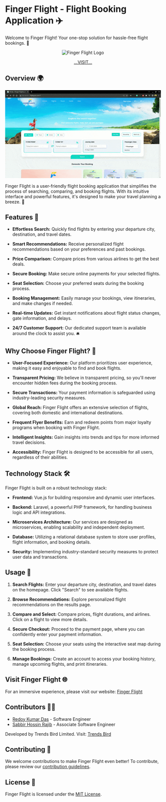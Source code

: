 # Finger Flight - Flight Booking Application ✈️


Welcome to Finger Flight! Your one-stop solution for hassle-free flight bookings. 🛫

<p align="center">
  <img src="https://fingerflights.com/wp-content/uploads/2021/08/fingerflight-logo-1.png" alt="Finger Flight Logo">
</p>
<p align="center">
  <a href="http://flightgoal.com/" target="_blank">
   ...VISIT...
  </a>
</p>

## Overview 🌍
<p align="center">
  <img src="https://raw.githubusercontent.com/Redoykumar/FingerFlights-Demo/main/images/web.gif" alt="Finger Flight GIF">
</p>

Finger Flight is a user-friendly flight booking application that simplifies the process of searching, comparing, and booking flights. With its intuitive interface and powerful features, it's designed to make your travel planning a breeze. 🌟

## Features 🚀

- **Effortless Search:** Quickly find flights by entering your departure city, destination, and travel dates.

- **Smart Recommendations:** Receive personalized flight recommendations based on your preferences and past bookings.

- **Price Comparison:** Compare prices from various airlines to get the best deals.

- **Secure Booking:** Make secure online payments for your selected flights.

- **Seat Selection:** Choose your preferred seats during the booking process.

- **Booking Management:** Easily manage your bookings, view itineraries, and make changes if needed.

- **Real-time Updates:** Get instant notifications about flight status changes, gate information, and delays.

- **24/7 Customer Support:** Our dedicated support team is available around the clock to assist you. 🛎️

## Why Choose Finger Flight? 🤔

- **User-Focused Experience:** Our platform prioritizes user experience, making it easy and enjoyable to find and book flights.

- **Transparent Pricing:** We believe in transparent pricing, so you'll never encounter hidden fees during the booking process.

- **Secure Transactions:** Your payment information is safeguarded using industry-leading security measures.

- **Global Reach:** Finger Flight offers an extensive selection of flights, covering both domestic and international destinations.

- **Frequent Flyer Benefits:** Earn and redeem points from major loyalty programs when booking with Finger Flight.

- **Intelligent Insights:** Gain insights into trends and tips for more informed travel decisions.

- **Accessibility:** Finger Flight is designed to be accessible for all users, regardless of their abilities.

## Technology Stack 🛠️

Finger Flight is built on a robust technology stack:

- **Frontend:** Vue.js for building responsive and dynamic user interfaces.

- **Backend:** Laravel, a powerful PHP framework, for handling business logic and API integrations.

- **Microservices Architecture:** Our services are designed as microservices, enabling scalability and independent deployment.

- **Database:** Utilizing a relational database system to store user profiles, flight information, and booking details.

- **Security:** Implementing industry-standard security measures to protect user data and transactions.

## Usage 📝

1. **Search Flights:** Enter your departure city, destination, and travel dates on the homepage. Click "Search" to see available flights.

2. **Browse Recommendations:** Explore personalized flight recommendations on the results page.

3. **Compare and Select:** Compare prices, flight durations, and airlines. Click on a flight to view more details.

4. **Secure Checkout:** Proceed to the payment page, where you can confidently enter your payment information.

5. **Seat Selection:** Choose your seats using the interactive seat map during the booking process.

6. **Manage Bookings:** Create an account to access your booking history, manage upcoming flights, and print itineraries.

## Visit Finger Flight 🌐

For an immersive experience, please visit our website: [Finger Flight](https://fingerflights.com/)

## Contributors 🧑‍💻

- [Redoy Kumar Das](https://github.com/Redoykumar) - Software Engineer
- [Sabbir Hossin Rajib](https://github.com/SabbirHR) - Associate Software Engineer

Developed by Trends Bird Limited. Visit: [Trends Bird](https://trendsbird.com/)

## Contributing 🤝

We welcome contributions to make Finger Flight even better! To contribute, please review our [contribution guidelines](CONTRIBUTING.md).

## License 📜

Finger Flight is licensed under the [MIT License](LICENSE).
